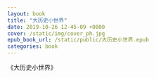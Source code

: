 ```yaml
---
layout: book
title: "大历史小世界"
date: 2019-10-26 12-45-09 +0800
cover: /static/img/cover_ph.jpg
epub_book_url: /static/public/大历史小世界.epub
categories: book
---
```


《大历史小世界》